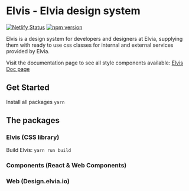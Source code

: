 # Elvis - Elvia design system

[![Netlify Status](https://api.netlify.com/api/v1/badges/a7c263fb-8570-458d-8d9e-4fb84fbb2f8e/deploy-status)](https://app.netlify.com/sites/elvis-designsystem/deploys)
[![npm version](https://badge.fury.io/js/%40elvia%2Felvis.svg)](https://badge.fury.io/js/%40elvia%2Felvis)

Elvis is a design system for developers and designers at Elvia, supplying them with ready to use css classes
for internal and external services provided by Elvia.

Visit the documentation page to see all style components available:
[Elvis Doc page](https://elvis-designsystem.netlify.com/)

## Get Started

Install all packages `yarn`

## The packages

### Elvis (CSS library)

Build Elvis: `yarn run build`

### Components (React & Web Components)

### Web (Design.elvia.io)
